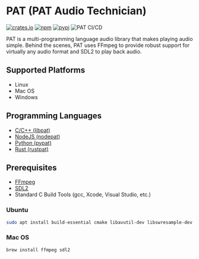 # PAT (PAT Audio Technician)
[![crates.io](https://img.shields.io/crates/v/rustpat.svg)](https://crates.io/crates/rustpat)
[![npm](https://img.shields.io/npm/v/nodepat.svg)](https://www.npmjs.com/package/nodepat)
[![pypi](https://img.shields.io/pypi/v/pypat.svg)](https://pypi.org/project/pypat)
![PAT CI/CD](https://github.com/tnewman/pat/workflows/PAT%20CI/CD/badge.svg)

PAT is a multi-programming language audio library that makes playing audio simple. Behind the 
scenes, PAT uses FFmpeg to provide robust support for virtually any audio format and SDL2 to 
play back audio.

## Supported Platforms
- Linux
- Mac OS
- Windows

## Programming Languages
- [C/C++ (libpat)](libpat/README.md)
- [NodeJS (nodepat)](nodepat/README.md)
- [Python (pypat)](pypat/README.md)
- [Rust (rustpat)](rustpat/README.md)

## Prerequisites
- [FFmpeg](https://www.ffmpeg.org/download.html)
- [SDL2](https://www.libsdl.org/download-2.0.php)
- Standard C Build Tools (gcc, Xcode, Visual Studio, etc.)

### Ubuntu
```bash
sudo apt install build-essential cmake libavutil-dev libswresample-dev libavdevice-dev libavcodec-dev libavformat-dev libswscale-dev libsdl2-dev ninja-build
```

### Mac OS
```bash
brew install ffmpeg sdl2
```

